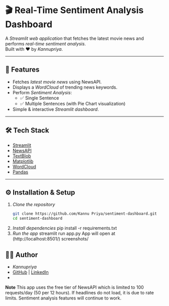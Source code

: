# 🎬 Real-Time Sentiment Analysis Dashboard

A *Streamlit web application* that fetches the latest movie news and performs *real-time sentiment analysis*.  
Built with ❤ by *Kannupriya*.

---

## 🚀 Features
- Fetches *latest movie news* using NewsAPI.
- Displays a *WordCloud* of trending news keywords.
- Perform *Sentiment Analysis*:
  - ✅ Single Sentence
  - ✅ Multiple Sentences (with Pie Chart visualization)
- Simple & interactive *Streamlit dashboard*.

---

## 🛠 Tech Stack
- [Streamlit](https://streamlit.io/)
- [NewsAPI](https://newsapi.org/)
- [TextBlob](https://textblob.readthedocs.io/)
- [Matplotlib](https://matplotlib.org/)
- [WordCloud](https://pypi.org/project/wordcloud/)
- [Pandas](https://pandas.pydata.org/)

---

## ⚙ Installation & Setup

1. *Clone the repository*
   ```bash
   git clone https://github.com/Kannu Priya/sentiment-dashboard.git
   cd sentiment-dashboard
2. _Install dependencies_
   pip install -r requirements.txt
3. _Run the app_
   streamlit run app.py
   App will open at (http://localhost:8501/)
   screenshots/
## 👩‍💻 Author
- *Kannupriya*  
- [GitHub](https://github.com/Kannupriya03) | [LinkedIn](https://www.linkedin.com/in/kannu-priya-2010b3304)
- 
**Note**
This app uses the free tier of NewsAPI which is limited to 100 requests/day (50 per 12 hours).
If headlines do not load, it is due to rate limits. Sentiment analysis features will continue to work.





